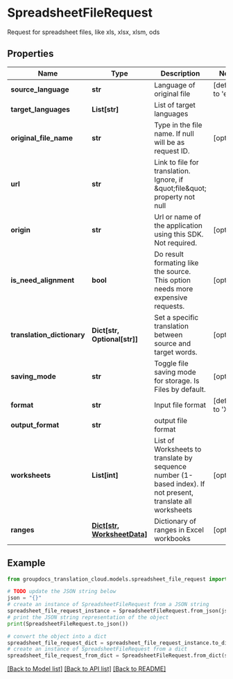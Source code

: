 # SpreadsheetFileRequest

Request for spreadsheet files, like xls, xlsx, xlsm, ods

## Properties

Name | Type | Description | Notes
------------ | ------------- | ------------- | -------------
**source_language** | **str** | Language of original file | [default to 'en']
**target_languages** | **List[str]** | List of target languages | 
**original_file_name** | **str** | Type in the file name. If null will be as request ID. | [optional] 
**url** | **str** | Link to file for translation. Ignore, if \&quot;file\&quot; property not null | 
**origin** | **str** | Url or name of the application using this SDK. Not required. | [optional] 
**is_need_alignment** | **bool** | Do result formating like the source. This option needs more expensive requests. | [optional] 
**translation_dictionary** | **Dict[str, Optional[str]]** | Set a specific translation between source and target words. | [optional] 
**saving_mode** | **str** | Toggle file saving mode for storage.  Is Files by default. | [optional] 
**format** | **str** | Input file format | [default to 'Xlsx']
**output_format** | **str** | output file format | 
**worksheets** | **List[int]** | List of Worksheets to translate by sequence number (1-based index). If not present, translate all worksheets | [optional] 
**ranges** | [**Dict[str, WorksheetData]**](WorksheetData.md) | Dictionary of ranges in Excel workbooks | [optional] 

## Example

```python
from groupdocs_translation_cloud.models.spreadsheet_file_request import SpreadsheetFileRequest

# TODO update the JSON string below
json = "{}"
# create an instance of SpreadsheetFileRequest from a JSON string
spreadsheet_file_request_instance = SpreadsheetFileRequest.from_json(json)
# print the JSON string representation of the object
print(SpreadsheetFileRequest.to_json())

# convert the object into a dict
spreadsheet_file_request_dict = spreadsheet_file_request_instance.to_dict()
# create an instance of SpreadsheetFileRequest from a dict
spreadsheet_file_request_from_dict = SpreadsheetFileRequest.from_dict(spreadsheet_file_request_dict)
```
[[Back to Model list]](../README.md#documentation-for-models) [[Back to API list]](../README.md#documentation-for-api-endpoints) [[Back to README]](../README.md)


